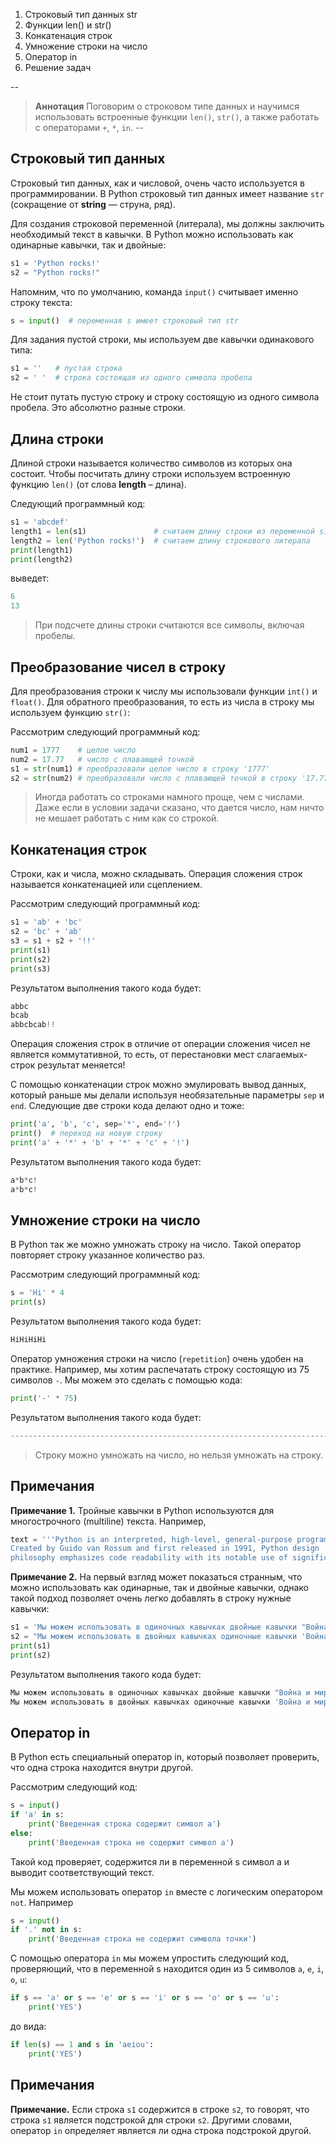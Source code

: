 1. Строковый тип данных str
2. Функции len() и str()
3. Конкатенация строк
4. Умножение строки на число
5. Оператор in
6. Решение задач


--
> **Аннотация**
> Поговорим о строковом типе данных и научимся использовать встроенные функции `len()`, `str()`, а также работать с операторами `+`, `*`, `in`.
--
## Строковый тип данных
Строковый тип данных, как и числовой, очень часто используется в программировании. В Python строковый тип данных имеет название `str` (сокращение от **string** — струна, ряд). 

Для создания строковой переменной (литерала), мы должны заключить необходимый текст в кавычки. В Python можно использовать как одинарные кавычки, так и двойные:
```python
s1 = 'Python rocks!'
s2 = "Python rocks!"
```
Напомним, что по умолчанию, команда `input()` считывает именно строку текста:
```python
s = input()  # переменная s имеет строковый тип str
```
Для задания пустой строки, мы используем две кавычки одинакового типа:
```python
s1 = ''   # пустая строка
s2 = ' '  # строка состоящая из одного символа пробела
```
Не стоит путать пустую строку и строку состоящую из одного символа пробела. Это абсолютно разные строки.
## Длина строки
Длиной строки называется количество символов из которых она состоит. Чтобы посчитать длину строки используем встроенную функцию `len()` (от слова **length** – длина).

Следующий программный код:
```python
s1 = 'abcdef'
length1 = len(s1)               # считаем длину строки из переменной s1
length2 = len('Python rocks!')  # считаем длину строкового литерала
print(length1)
print(length2)
```
выведет:
```python
6
13
```
> При подсчете длины строки считаются все символы, включая пробелы.

## Преобразование чисел в строку
Для преобразования строки к числу мы использовали функции `int()` и `float()`. Для обратного преобразования, то есть из числа в строку мы используем функцию `str()`:

Рассмотрим следующий программный код:
```python
num1 = 1777    # целое число
num2 = 17.77   # число с плавающей точкой
s1 = str(num1) # преобразовали целое число в строку '1777'
s2 = str(num2) # преобразовали число с плавающей точкой в строку '17.77'
```
> Иногда работать со строками намного проще, чем с числами.
> Даже если в условии задачи сказано, что дается число, нам ничто не мешает работать с ним как со строкой.

## Конкатенация строк
Строки, как и числа, можно складывать. Операция сложения строк называется конкатенацией или сцеплением.

Рассмотрим следующий программный код:
```python
s1 = 'ab' + 'bc'
s2 = 'bc' + 'ab'
s3 = s1 + s2 + '!!'
print(s1)
print(s2)
print(s3)
```
Результатом выполнения такого кода будет:
```python
abbc
bcab
abbcbcab!!
```
Операция сложения строк в отличие от операции сложения чисел не является коммутативной, то есть, от перестановки мест слагаемых-строк результат меняется!

С помощью конкатенации строк можно эмулировать вывод данных, который раньше мы делали используя необязательные параметры `sep` и `end`. Следующие две строки кода делают одно и тоже:
```python
print('a', 'b', 'c', sep='*', end='!')
print()  # переход на новую строку
print('a' + '*' + 'b' + '*' + 'c' + '!')
```
Результатом выполнения такого кода будет:
```python
a*b*c!
a*b*c!
```
## Умножение строки на число
В Python так же можно умножать строку на число. Такой оператор повторяет строку указанное количество раз.

Рассмотрим следующий программный код:
```python
s = 'Hi' * 4
print(s)
```
Результатом выполнения такого кода будет:
```python
HiHiHiHi
```
Оператор умножения строки на число (`repetition`) очень удобен на практике. Например, мы хотим распечатать строку состоящую из 75 символов `-`. Мы можем это сделать с помощью кода:
```python
print('-' * 75)
```
Результатом выполнения такого кода будет:
```python
---------------------------------------------------------------------------
```
> Строку можно умножать на число, но нельзя умножать на строку.

## Примечания

**Примечание 1.** Тройные кавычки в Python используются для многострочного (multiline) текста. Например,
```python
text = '''Python is an interpreted, high-level, general-purpose programming language.
Created by Guido van Rossum and first released in 1991, Python design 
philosophy emphasizes code readability with its notable use of significant whitespace.'''
```
**Примечание 2.** На первый взгляд может показаться странным, что можно использовать как одинарные, так и двойные кавычки, однако такой подход позволяет очень легко добавлять в строку нужные кавычки:
```python
s1 = 'Мы можем использовать в одиночных кавычках двойные кавычки "Война и мир"'
s2 = "Мы можем использовать в двойных кавычках одиночные кавычки 'Война и мир'"
print(s1)
print(s2)
```
Результатом выполнения такого кода будет:
```python
Мы можем использовать в одиночных кавычках двойные кавычки "Война и мир"
Мы можем использовать в двойных кавычках одиночные кавычки 'Война и мир'
```

## Оператор in

В Python есть специальный оператор in, который позволяет проверить, что одна строка находится внутри другой.

Рассмотрим следующий код:
```python
s = input()
if 'a' in s:
    print('Введенная строка содержит символ а')
else:
    print('Введенная строка не содержит символ а')
```
Такой код проверяет, содержится ли в переменной s символ a и выводит соответствующий текст.

Мы можем использовать оператор `in` вместе с логическим оператором `not`. Например
```python
s = input()
if '.' not in s:
    print('Введенная строка не содержит символа точки')
```
С помощью оператора `in` мы можем упростить следующий код, проверяющий, что в переменной s находится один из 5 символов `a`, `e`, `i`, `o`, `u`:
```python
if s == 'a' or s == 'e' or s == 'i' or s == 'o' or s == 'u':
    print('YES')
```
до вида:
```python
if len(s) == 1 and s in 'aeiou':
    print('YES')
```

## Примечания

**Примечание.** Если строка `s1` содержится в строке `s2`, то говорят, что строка `s1` является подстрокой для строки `s2`. Другими словами, оператор `in` определяет является ли одна строка подстрокой другой.